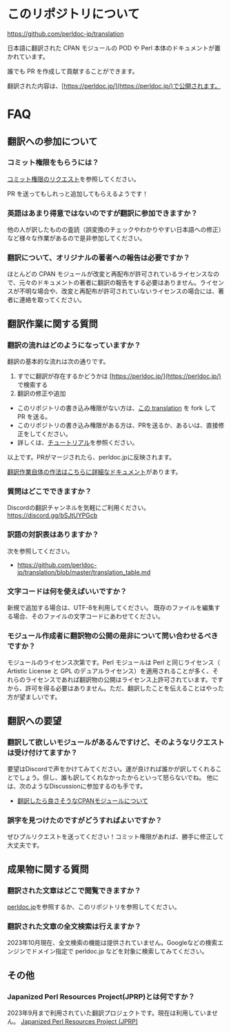 # このリポジトリについて

<https://github.com/perldoc-jp/translation>

日本語に翻訳された CPAN モジュールの POD や Perl 本体のドキュメントが置かれています。

誰でも PR を作成して貢献することができます。

翻訳された内容は、[https://perldoc.jp/](https://perldoc.jp/)で公開されます。

# FAQ

## 翻訳への参加について

### コミット権限をもらうには？

[コミット権限のリクエスト](https://github.com/perldoc-jp/wg-perl-document/issues/28)を参照してください。

PR を送ってもしれっと追加してもらえるようです！

### 英語はあまり得意ではないのですが翻訳に参加できますか？

他の人が訳したものの査読（誤変換のチェックやわかりやすい日本語への修正）など様々な作業があるので是非参加してください。

### 翻訳について、オリジナルの著者への報告は必要ですか？

ほとんどの CPAN モジュールが改変と再配布が許可されているライセンスなので、元々のドキュメントの著者に翻訳の報告をする必要はありません。ライセンスが不明な場合や、改変と再配布が許可されていないライセンスの場合には、著者に連絡を取ってください。

## 翻訳作業に関する質問

### 翻訳の流れはどのようになっていますか？

翻訳の基本的な流れは次の通りです。

1. すでに翻訳が存在するかどうかは [https://perldoc.jp/](https://perldoc.jp/) で検索する
2. 翻訳の修正や追加
  - このリポジトリの書き込み権限がない方は、[この translation](https://github.com/perldoc-jp/translation) を fork して PR を送る。
  - このリポジトリの書き込み権限がある方は、PRを送るか、あるいは、直接修正をしてください。
  - 詳しくは、[チュートリアル](https://github.com/perldoc-jp/translation/blob/master/translation-tutorial.md)を参照ください。

以上です。PRがマージされたら、perldoc.jpに反映されます。

[翻訳作業自体の作法はこちらに詳細なドキュメント](https://perldoc.jp/manners)があります。

### 質問はどこでできますか？

Discordの翻訳チャンネルを気軽にご利用ください。https://discord.gg/bSJtUYPGcb

### 訳語の対訳表はありますか？

次を参照してください。
-  https://github.com/perldoc-jp/translation/blob/master/translation_table.md

### 文字コードは何を使えばいいですか？

新規で追加する場合は、UTF-8を利用してください。
既存のファイルを編集する場合、そのファイルの文字コードにあわせてください。

### モジュール作成者に翻訳物の公開の是非について問い合わせるべきですか？

モジュールのライセンス次第です。Perl モジュールは Perl と同じライセンス（ Artistic License と GPL のデュアルライセンス）を適用されることが多く、それらのライセンスであれば翻訳物の公開はライセンス上許可されています。ですから、許可を得る必要はありません。ただ、翻訳したことを伝えることはやった方が望ましいです。


## 翻訳への要望

### 翻訳して欲しいモジュールがあるんですけど、そのようなリクエストは受け付けてますか？

要望はDiscordで声をかけてみてください。運が良ければ誰かが訳してくれることでしょう。但し、誰も訳してくれなかったからといって怒らないでね。
他には、次のようなDiscussionに参加するのも手です。

- [翻訳したら良さそうなCPANモジュールについて](https://github.com/perldoc-jp/translation/discussions/39)

### 誤字を見つけたのですがどうすればよいですか？

ぜひプルリクエストを送ってください！コミット権限があれば、勝手に修正して大丈夫です。

## 成果物に関する質問

### 翻訳された文章はどこで閲覧できますか？

[perldoc.jp](https://perldoc.jp/)を参照するか、このリポジトリを参照してください。

### 翻訳された文章の全文検索は行えますか？

2023年10月現在、全文検索の機能は提供されていません。Googleなどの検索エンジンでドメイン指定で perldoc.jp などを対象に検索してみてください。

## その他

### Japanized Perl Resources Project(JPRP)とは何ですか？

2023年9月まで利用されていた翻訳プロジェクトです。現在は利用していません。
[Japanized Perl Resources Project (JPRP)](https://perldocjp.osdn.jp/)

